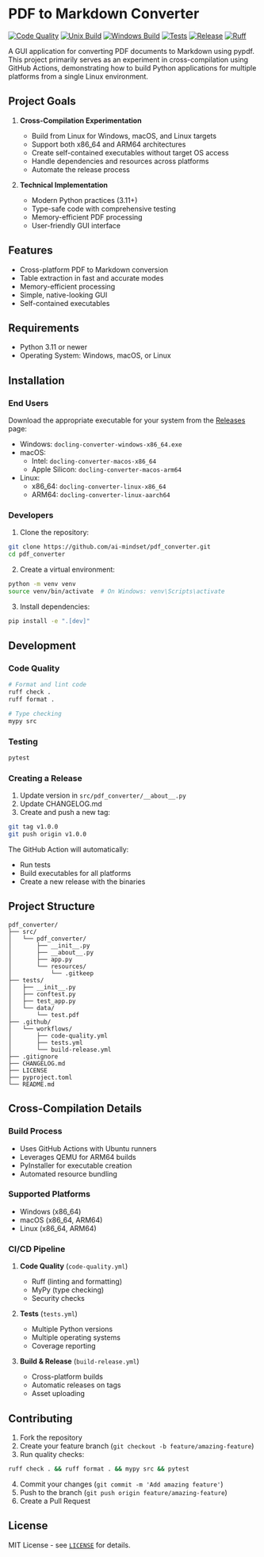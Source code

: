 # PDF to Markdown Converter

[![Code Quality](https://github.com/ai-mindset/py-cross-compile/actions/workflows/code-quality.yml/badge.svg)](https://github.com/ai-mindset/py-cross-compile/actions/workflows/code-quality.yml)
[![Unix Build](https://github.com/ai-mindset/py-cross-compile/actions/workflows/unix-build.yml/badge.svg)](https://github.com/ai-mindset/py-cross-compile/actions/workflows/unix-build.yml)
[![Windows Build](https://github.com/ai-mindset/py-cross-compile/actions/workflows/build-win.yml/badge.svg)](https://github.com/ai-mindset/py-cross-compile/actions/workflows/build-win.yml)
[![Tests](https://github.com/ai-mindset/py-cross-compile/actions/workflows/tests.yml/badge.svg)](https://github.com/ai-mindset/py-cross-compile/actions/workflows/tests.yml)
[![Release](https://github.com/ai-mindset/py-cross-compile/actions/workflows/release.yml/badge.svg)](https://github.com/ai-mindset/py-cross-compile/actions/workflows/release.yml)
[![Ruff](https://img.shields.io/endpoint?url=https://raw.githubusercontent.com/astral-sh/ruff/main/assets/badge/v2.json)](https://github.com/astral-sh/ruff)


A GUI application for converting PDF documents to Markdown using pypdf. This project primarily serves as an experiment in cross-compilation using GitHub Actions, demonstrating how to build Python applications for multiple platforms from a single Linux environment.

## Project Goals

1. **Cross-Compilation Experimentation**
   - Build from Linux for Windows, macOS, and Linux targets
   - Support both x86_64 and ARM64 architectures
   - Create self-contained executables without target OS access
   - Handle dependencies and resources across platforms
   - Automate the release process

2. **Technical Implementation**
   - Modern Python practices (3.11+)
   - Type-safe code with comprehensive testing
   - Memory-efficient PDF processing
   - User-friendly GUI interface

## Features

- Cross-platform PDF to Markdown conversion
- Table extraction in fast and accurate modes
- Memory-efficient processing
- Simple, native-looking GUI
- Self-contained executables

## Requirements

- Python 3.11 or newer
- Operating System: Windows, macOS, or Linux

## Installation

### End Users

Download the appropriate executable for your system from the [Releases](https://github.com/ai-mindset/pdf_converter/releases) page:

- Windows: `docling-converter-windows-x86_64.exe`
- macOS:
  - Intel: `docling-converter-macos-x86_64`
  - Apple Silicon: `docling-converter-macos-arm64`
- Linux:
  - x86_64: `docling-converter-linux-x86_64`
  - ARM64: `docling-converter-linux-aarch64`

### Developers

1. Clone the repository:
```bash
git clone https://github.com/ai-mindset/pdf_converter.git
cd pdf_converter
```

2. Create a virtual environment:
```bash
python -m venv venv
source venv/bin/activate  # On Windows: venv\Scripts\activate
```

3. Install dependencies:
```bash
pip install -e ".[dev]"
```

## Development

### Code Quality
```bash
# Format and lint code
ruff check .
ruff format .

# Type checking
mypy src
```

### Testing
```bash
pytest
```

### Creating a Release

1. Update version in `src/pdf_converter/__about__.py`
2. Update CHANGELOG.md
3. Create and push a new tag:
```bash
git tag v1.0.0
git push origin v1.0.0
```

The GitHub Action will automatically:
- Run tests
- Build executables for all platforms
- Create a new release with the binaries

## Project Structure
```
pdf_converter/
├── src/
│   └── pdf_converter/
│       ├── __init__.py
│       ├── __about__.py
│       ├── app.py
│       └── resources/
│           └── .gitkeep
├── tests/
│   ├── __init__.py
│   ├── conftest.py
│   ├── test_app.py
│   └── data/
│       └── test.pdf
├── .github/
│   └── workflows/
│       ├── code-quality.yml
│       ├── tests.yml
│       └── build-release.yml
├── .gitignore
├── CHANGELOG.md
├── LICENSE
├── pyproject.toml
└── README.md
```

## Cross-Compilation Details

### Build Process
- Uses GitHub Actions with Ubuntu runners
- Leverages QEMU for ARM64 builds
- PyInstaller for executable creation
- Automated resource bundling

### Supported Platforms
- Windows (x86_64)
- macOS (x86_64, ARM64)
- Linux (x86_64, ARM64)

### CI/CD Pipeline
1. **Code Quality** (`code-quality.yml`)
   - Ruff (linting and formatting)
   - MyPy (type checking)
   - Security checks

2. **Tests** (`tests.yml`)
   - Multiple Python versions
   - Multiple operating systems
   - Coverage reporting

3. **Build & Release** (`build-release.yml`)
   - Cross-platform builds
   - Automatic releases on tags
   - Asset uploading

## Contributing

1. Fork the repository
2. Create your feature branch (`git checkout -b feature/amazing-feature`)
3. Run quality checks:
```bash
ruff check . && ruff format . && mypy src && pytest
```
4. Commit your changes (`git commit -m 'Add amazing feature'`)
5. Push to the branch (`git push origin feature/amazing-feature`)
6. Create a Pull Request

## License

MIT License - see [`LICENSE`](LICENSE) for details.
